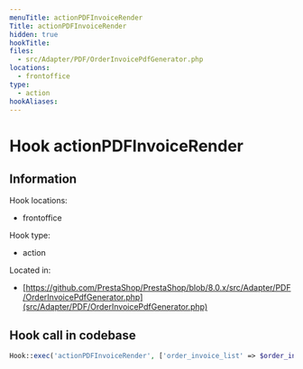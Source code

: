 ```yaml
---
menuTitle: actionPDFInvoiceRender
Title: actionPDFInvoiceRender
hidden: true
hookTitle: 
files:
  - src/Adapter/PDF/OrderInvoicePdfGenerator.php
locations:
  - frontoffice
type:
  - action
hookAliases:
---
```


# Hook actionPDFInvoiceRender

## Information

Hook locations: 
  - frontoffice

Hook type: 
  - action

Located in: 
  - [https://github.com/PrestaShop/PrestaShop/blob/8.0.x/src/Adapter/PDF/OrderInvoicePdfGenerator.php](src/Adapter/PDF/OrderInvoicePdfGenerator.php)

## Hook call in codebase

```php
Hook::exec('actionPDFInvoiceRender', ['order_invoice_list' => $order_invoice_list])
```